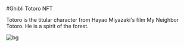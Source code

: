 #Ghibli Totoro NFT

Totoro is the titular character from Hayao Miyazaki's film My Neighbor Totoro. He is a spirit of the forest.

![bg](https://user-images.githubusercontent.com/47575608/147511971-b606df07-8575-4f75-9c04-077aa9e5ee09.png)
